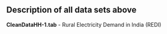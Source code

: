 ## Description of all data sets above

__CleanDataHH-1.tab__ - Rural Electricity Demand in India (REDI)

